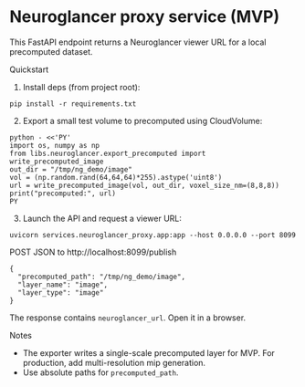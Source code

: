 Neuroglancer proxy service (MVP)
================================

This FastAPI endpoint returns a Neuroglancer viewer URL for a local precomputed dataset.

Quickstart

1) Install deps (from project root):

```
pip install -r requirements.txt
```

2) Export a small test volume to precomputed using CloudVolume:

```
python - <<'PY'
import os, numpy as np
from libs.neuroglancer.export_precomputed import write_precomputed_image
out_dir = "/tmp/ng_demo/image"
vol = (np.random.rand(64,64,64)*255).astype('uint8')
url = write_precomputed_image(vol, out_dir, voxel_size_nm=(8,8,8))
print("precomputed:", url)
PY
```

3) Launch the API and request a viewer URL:

```
uvicorn services.neuroglancer_proxy.app:app --host 0.0.0.0 --port 8099
```

POST JSON to http://localhost:8099/publish

```
{
  "precomputed_path": "/tmp/ng_demo/image",
  "layer_name": "image",
  "layer_type": "image"
}
```

The response contains `neuroglancer_url`. Open it in a browser.

Notes
- The exporter writes a single-scale precomputed layer for MVP. For production, add multi-resolution mip generation.
- Use absolute paths for `precomputed_path`.

